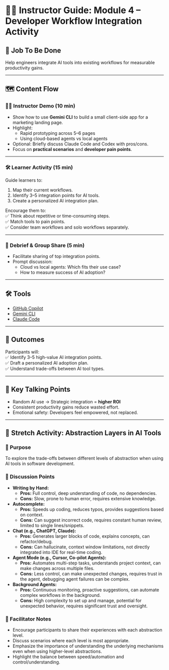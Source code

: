 # 🧑‍🏫 Instructor Guide: Module 4 – Developer Workflow Integration Activity

## 🎯 Job To Be Done
Help engineers integrate AI tools into existing workflows for measurable productivity gains.

---

## 🗺️ Content Flow

### 👨‍🏫 Instructor Demo (10 min)
- Show how to use **Gemini CLI** to build a small client-side app for a marketing landing page.  
- Highlight:  
  - Rapid prototyping across 5–6 pages  
  - Using cloud-based agents vs local agents  
- Optional: Briefly discuss Claude Code and Codex with pros/cons.  
- Focus on **practical scenarios** and **developer pain points**.  

---

### 🛠 Learner Activity (15 min)
Guide learners to:  
1. Map their current workflows.  
2. Identify 3–5 integration points for AI tools.  
3. Create a personalized AI integration plan.  

Encourage them to:  
✅ Think about repetitive or time-consuming steps.  
✅ Match tools to pain points.  
✅ Consider team workflows and solo workflows separately.  

---

### 💬 Debrief & Group Share (5 min)
- Facilitate sharing of top integration points.  
- Prompt discussion:  
  - Cloud vs local agents: Which fits their use case?  
  - How to measure success of AI adoption?  

---

## 🛠 Tools
- [GitHub Copilot](https://github.com/features/copilot)  
- [Gemini CLI](https://ai.google/tools/gemini)  
- [Claude Code](https://www.anthropic.com/product)  

---

## 🎯 Outcomes
Participants will:  
✅ Identify 3–5 high-value AI integration points.  
✅ Draft a personalized AI adoption plan.  
✅ Understand trade-offs between AI tool types.  

---

## 📌 Key Talking Points
- Random AI use → Strategic integration = **higher ROI**  
- Consistent productivity gains reduce wasted effort.  
- Emotional safety: Developers feel empowered, not replaced.

---

## 🚀 Stretch Activity: Abstraction Layers in AI Tools

### 📌 Purpose
To explore the trade-offs between different levels of abstraction when using AI tools in software development.

### 📝 Discussion Points
- **Writing by Hand:**
  - **Pros:** Full control, deep understanding of code, no dependencies.
  - **Cons:** Slow, prone to human error, requires extensive knowledge.
- **Autocomplete:**
  - **Pros:** Speeds up coding, reduces typos, provides suggestions based on context.
  - **Cons:** Can suggest incorrect code, requires constant human review, limited to single lines/snippets.
- **Chat (e.g., ChatGPT, Claude):**
  - **Pros:** Generates larger blocks of code, explains concepts, can refactor/debug.
  - **Cons:** Can hallucinate, context window limitations, not directly integrated into IDE for real-time coding.
- **Agent Mode (e.g., Cursor, Co-pilot Agents):**
  - **Pros:** Automates multi-step tasks, understands project context, can make changes across multiple files.
  - **Cons:** Less control, can make unexpected changes, requires trust in the agent, debugging agent failures can be complex.
- **Background Agents:**
  - **Pros:** Continuous monitoring, proactive suggestions, can automate complex workflows in the background.
  - **Cons:** High complexity to set up and manage, potential for unexpected behavior, requires significant trust and oversight.

### 💬 Facilitator Notes
- Encourage participants to share their experiences with each abstraction level.
- Discuss scenarios where each level is most appropriate.
- Emphasize the importance of understanding the underlying mechanisms even when using higher-level abstractions.
- Highlight the balance between speed/automation and control/understanding.
